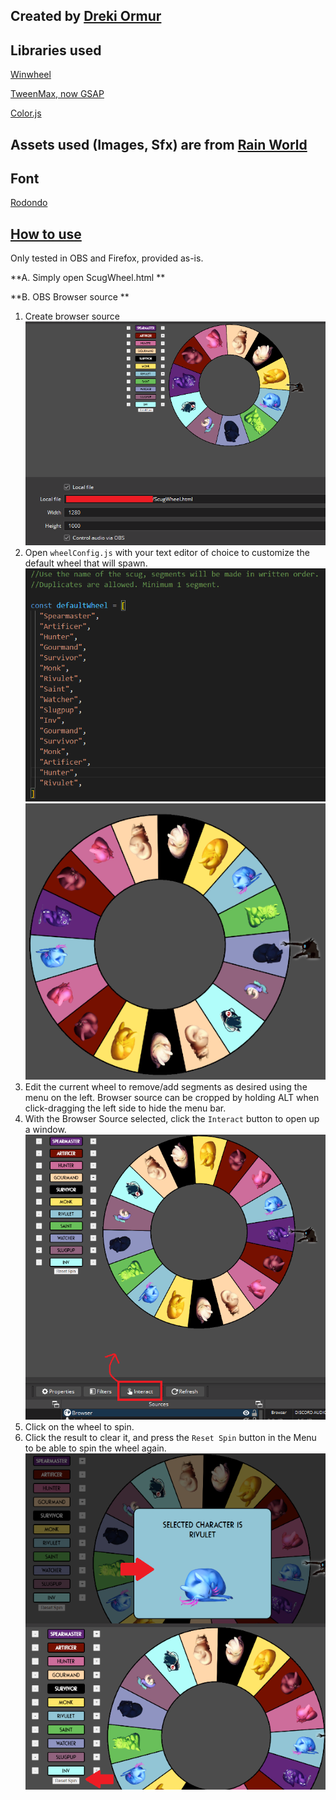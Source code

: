## **Created by [Dreki Ormur](https://bsky.app/profile/drekiormur.bsky.social)**

## Libraries used  
[Winwheel](https://github.com/zarocknz/javascript-winwheel)

[TweenMax, now GSAP](https://gsap.com/)  

[Color.js](https://colorjs.io/docs/contrast)  

## Assets used (Images, Sfx) are from [Rain World](https://store.steampowered.com/app/312520/Rain_World/)

## Font  
[Rodondo](https://www.dafont.com/rodondo.font)

## <ins>How to use</ins>

Only tested in OBS and Firefox, provided as-is.

**A. Simply open ScugWheel.html  **

**B. OBS Browser source  **
 1. Create browser source
 ![](Example/OBS_Source.png)
 2. Open `wheelConfig.js` with your text editor of choice to customize the default wheel that will spawn.
 ![](Example/ConfigWheel1.png) ![](Example/ConfigWheel2.png)
 3. Edit the current wheel to remove/add segments as desired using the menu on the left. Browser source can be cropped by holding ALT when click-dragging the left side to hide the menu bar.
 4. With the Browser Source selected, click the `Interact` button to open up a window. ![](Example/OBS_Interact.png)
 5. Click on the wheel to spin.  
 6. Click the result to clear it, and press the `Reset Spin` button in the Menu to be able to spin the wheel again.
 ![](Example/OBS_ResetWheel.png)